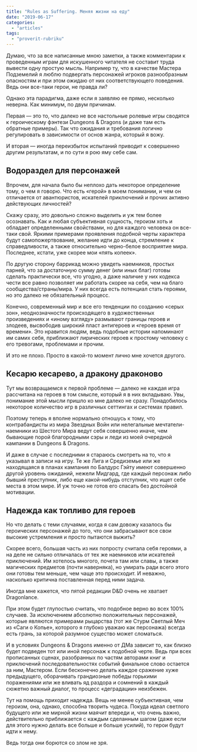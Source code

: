 ```yaml
---
title: "Rules as Suffering. Меняя жизни на еду"
date: "2019-06-17"
categories: 
  - "articles"
tags: 
  - "proverit-rubriku"
---
```


Думаю, что за все написанные мною заметки, а также комментарии к проведенным играм для искушенного читателя не составит труда вывести одну простую мысль. Например ту, что в качестве Мастера Подземелий я люблю подвергать персонажей игроков разнообразным опасностям и при этом ожидаю от них соответствующего поведения. Ведь они все-таки герои, не правда ли?

Однако эта парадигма, даже если я заявляю ее прямо, несколько неверна. Как минимум, по двум причинам.

Первая — это то, что далеко не все настольные ролевые игры сводятся к героическому фэнтези Dungeons & Dragons (и даже там есть обратные примеры). Так что ожидания и требования логично регулировать в зависимости от основ жанра, который я вожу.

И вторая — иногда переизбыток испытаний приводит к совершенно другим результатам, и по сути я рою яму себе сам.

## Водораздел для персонажей

Впрочем, для начала было бы неплохо дать некоторое определение тому, о чем я говорю. Что есть «герой» в моем понимании, и чем он отличается от авантюристов, искателей приключений и прочих активно действующих личностей?

Скажу сразу, это довольно сложно выделить и уж тем более осознавать. Как и любая субъективная сущность, героизм хоть и обладает определенными свойствами, но для каждого человека он все-таки свой. Яркими примерами проявления подобной черты характера будут самопожертвование, желание идти до конца, стремление к справедливости, а также относительно черно-белое восприятие мира. Последнее, кстати, уже скорее мои «пять копеек».

По другую сторону баррикад можно увидеть наемников, простых парней, что за достаточную сумму денег (или иных благ) готовы сделать практически все, что угодно, а даже наличие у них кодекса чести все равно позволяет им работать скорее на себя, чем на благо сообщества/страны/мира. У них всегда есть потенциал стать героями, но это далеко не обязательный процесс.

Конечно, современный мир и все его тенденции по созданию «серых зон», неоднозначности происходящего в художественных произведениях и «иному взгляду» размывают границы героев и злодеев, высвободив широкий пласт антигероев и «героев время от времени». Это нравится людям, ведь подобные истории напоминают им самих себя, приближают лирических героев к простому человеку с его тревогами, проблемами и прочим.

И это не плохо. Просто в какой-то момент лично мне хочется другого.

## Кесарю кесарево, а дракону драконово

Тут мы возвращаемся к первой проблеме — далеко не каждая игра рассчитана на героев в том смысле, который я в них вкладываю. Увы, понимание этой мысли пришло ко мне далеко не сразу. Понадобилось некоторое количество игр в различных сеттингах и системах правил.

Поэтому теперь я вполне нормально отношусь к тому, что контрабандисты из мира Звездных Войн или нелегальные мечтатели-наемники из Шестого Мира ведут себя совершенно иначе, чем бывающие порой благородными сэры и леди из моей очередной кампании в Dungeons & Dragons.

И даже в случае с последними я стараюсь смотреть на то, что я указывал в записи на игру. Те же Лига и Средиземье или же находящаяся в планах кампания по Балдурс Гэйту имеют совершенно другой уровень ожиданий, нежели Мидгард, где каждый персонаж либо бывший преступник, либо еще какой-нибудь отступник, что ищет себе места в этом мире. И уж точно не готов его спасать без достойной мотивации.

## Надежда как топливо для героев

Но что делать с теми случаями, когда я сам довожу казалось бы героических персонажей до того, что они забрасывают все свои высокие устремления и просто пытаются выжить?

Скорее всего, большая часть из них попросту считала себя героями, а на деле не сильно отличалась от тех же наемников или искателей приключений. Им хотелось многого, почета там или славы, а также магических предметов (почти наверняка), но умирать ради всего этого они готовы тем меньше, чем чаще это происходит. И неважно, насколько критична поставленная перед ними задача.

Иногда мне кажется, что пятой редакции D&D очень не хватает Dragonlance.

При этом будет глупостью считать, что подобное верно во всех 100% случаев. За исключением абсолютно положительных персонажей, которые являются примерами рыцарства (тот же Стурм Светлый Меч из «Саги о Копье», которого я глубоко уважаю как персонажа) всегда есть грань, за которой разумное существо может сломаться.

И в условиях Dungeons & Dragons именно от ДМа зависит то, как близко будет подведен тот или иной персонаж к подобной черте. Ведь при всех прописанных сценах, разобранных по частям авторами книг и приключений последовательностях событий финальное слово остается за ним, Мастером. Если бесконечно делать каждое сражение хуже предыдущего, оборачивать грандиозные победы горькими поражениями или же вливать яд раздора и сомнений в каждый сюжетно важный диалог, то процесс «деградации» неизбежен.

Тут на помощь приходит надежда. Вещь не менее субъективная, чем героизм, она, однако, способна творить чудеса. Покуда идеал светлого будущего или же мирной жизни маячит впереди и, что очень важно, действительно приближается с каждым сделанным шагом (даже если для этого нужно делать все больше и больше усилий), то герои будут идти к нему.

Ведь тогда они борются со злом не зря.
